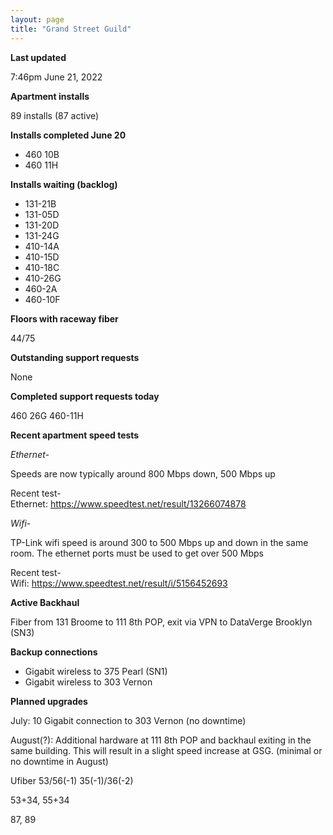 ```yaml
---
layout: page
title: "Grand Street Guild"
---
```

**Last updated**

7:46pm June 21, 2022

**Apartment installs**

89 installs (87 active)

**Installs completed June 20**

- 460 10B
- 460 11H

**Installs waiting (backlog)**


- 131-21B
- 131-05D
- 131-20D
- 131-24G
- 410-14A  
- 410-15D
- 410-18C
- 410-26G
- 460-2A
- 460-10F

**Floors with raceway fiber**

44/75

**Outstanding support requests**

None

**Completed support requests today**

460 26G
460-11H

**Recent apartment speed tests**

*Ethernet-*

Speeds are now typically around 800 Mbps down, 500 Mbps up  

Recent test-  
Ethernet: https://www.speedtest.net/result/13266074878

*Wifi-*

TP-Link wifi speed is around 300 to 500 Mbps up and down in the same room. The ethernet ports must be used to get over 500 Mbps  

Recent test-  
Wifi: https://www.speedtest.net/result/i/5156452693

**Active Backhaul**

Fiber from 131 Broome to 111 8th POP, exit via VPN to DataVerge Brooklyn (SN3)

**Backup connections**

- Gigabit wireless to 375 Pearl (SN1)
- Gigabit wireless to 303 Vernon

**Planned upgrades**

July: 10 Gigabit connection to 303 Vernon (no downtime)

August(?): Additional hardware at 111 8th POP and backhaul exiting in the same building. This will result in a slight speed increase at GSG. (minimal or no downtime in August)

Ufiber 53/56(-1) 35(-1)/36(-2)

53+34, 55+34

87, 89


